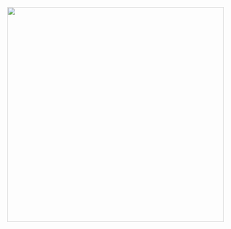


<div id="header" align="center">

  <img src="https://media.giphy.com/media/v1.Y2lkPTc5MGI3NjExY3ljY3kxY3B4MGV2dm5kOWRyOTc0Z2s2N3FtYXk2ZW5reDJyZGhreiZlcD12MV9pbnRlcm5hbF9naWZfYnlfaWQmY3Q9Zw/jUJgL0iByjsAS2MQH1/giphy.gif" style="width:100%;height:500px;object-fit:cover"/>

  <div width="200"> 
  &nbsp;
    

 
  
    

